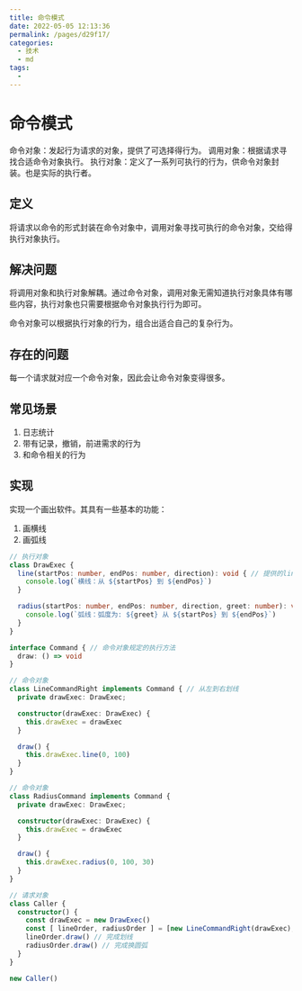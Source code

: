 ```yaml
---
title: 命令模式
date: 2022-05-05 12:13:36
permalink: /pages/d29f17/
categories:
  - 技术
  - md
tags:
  - 
---
```


# 命令模式

命令对象：发起行为请求的对象，提供了可选择得行为。
调用对象：根据请求寻找合适命令对象执行。
执行对象：定义了一系列可执行的行为，供命令对象封装。也是实际的执行者。

## 定义

将请求以命令的形式封装在命令对象中，调用对象寻找可执行的命令对象，交给得执行对象执行。

## 解决问题

将调用对象和执行对象解耦。通过命令对象，调用对象无需知道执行对象具体有哪些内容，执行对象也只需要根据命令对象执行行为即可。

命令对象可以根据执行对象的行为，组合出适合自己的复杂行为。

## 存在的问题

每一个请求就对应一个命令对象，因此会让命令对象变得很多。

## 常见场景

1. 日志统计
2. 带有记录，撤销，前进需求的行为
3. 和命令相关的行为

## 实现

实现一个画出软件。其具有一些基本的功能：

1. 画横线
2. 画弧线

```typescript
// 执行对象
class DrawExec {
  line(startPos: number, endPos: number, direction): void { // 提供的line行为
    console.log(`横线：从 ${startPos} 到 ${endPos}`)
  }

  radius(startPos: number, endPos: number, direction, greet: number): void { // 提供的radius行为
    console.log(`弧线：弧度为: ${greet} 从 ${startPos} 到 ${endPos}`)
  }
}

interface Command { // 命令对象规定的执行方法
  draw: () => void
}

// 命令对象
class LineCommandRight implements Command { // 从左到右划线
  private drawExec: DrawExec;

  constructor(drawExec: DrawExec) {
    this.drawExec = drawExec
  }

  draw() {
    this.drawExec.line(0, 100)
  }
}

// 命令对象
class RadiusCommand implements Command {
  private drawExec: DrawExec;

  constructor(drawExec: DrawExec) {
    this.drawExec = drawExec
  }

  draw() {
    this.drawExec.radius(0, 100, 30)
  }
}

// 请求对象
class Caller {
  constructor() {
    const drawExec = new DrawExec()
    const [ lineOrder, radiusOrder ] = [new LineCommandRight(drawExec), new RadiusCommand(drawExec)]
    lineOrder.draw() // 完成划线
    radiusOrder.draw() // 完成换圆弧
  }
}

new Caller()
```
